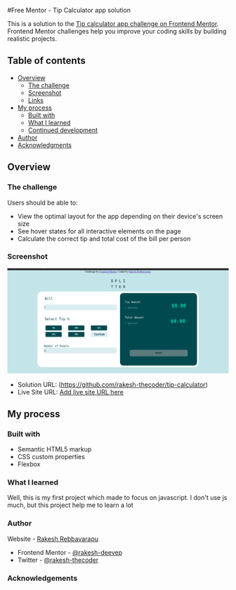 #Free Mentor - Tip Calculator app solution

This is a solution to the [Tip calculator app challenge on Frontend Mentor](https://www.frontendmentor.io/challenges/tip-calculator-app-ugJNGbJUX). Frontend Mentor challenges help you improve your coding skills by building realistic projects.

## Table of contents

- [Overview](#overview)
  - [The challenge](#the-challenge)
  - [Screenshot](#screenshot)
  - [Links](#links)
- [My process](#my-process)
  - [Built with](#built-with)
  - [What I learned](#what-i-learned)
  - [Continued development](#continued-development)
- [Author](#author)
- [Acknowledgments](#acknowledgments)

## Overview

### The challenge
Users should be able to:

- View the optimal layout for the app depending on their device's screen size
- See hover states for all interactive elements on the page
- Calculate the correct tip and total cost of the bill per person


### Screenshot

![](./screenshot.jpg)


- Solution URL: (https://github.com/rakesh-thecoder/tip-calculator)
- Live Site URL: [Add live site URL here](https://frontend-tip-calculator.netlify.app/)

## My process

### Built with
- Semantic HTML5 markup
- CSS custom properties
- Flexbox


### What I learned
Well, this is my first project which made to focus on javascript. I don't use js much, but this project help me to learn a lot 

### Author
 Website - [Rakesh Rebbavarapu](https://rakesh-thecoder.netlify.app)
- Frontend Mentor - [@rakesh-deevep](https://www.frontendmentor.io/profile/rakesh-devep)
- Twitter - [@rakesh-thecoder](https://www.twitter.com/rakesh-thecoder)

### Acknowledgements